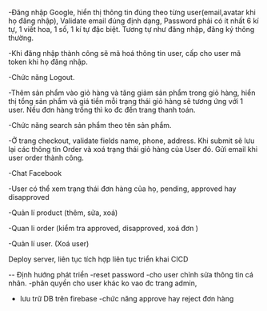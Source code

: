 -Đăng nhập Google, hiển thị thông tin đúng theo từng user(email,avatar khi họ đăng nhập), Validate email đúng định dạng, Password phải có ít nhất 6 kí tự, 1 viết hoa, 1 số, 1 kí tự đặc biệt. Tương tự như đăng nhập, đăng ký thông thường.

-Khi đăng nhập thành công sẽ mã hoá thông tin user, cấp cho user mã token khi họ đăng nhập.

-Chức năng Logout.

-Thêm sản phẩm vào giỏ hàng và tăng giảm sản phẩm trong giỏ hàng, hiển thị tổng sản phẩm và giá tiền mỗi trạng thái giỏ hàng sẽ tương ứng với 1 user. Nếu đơn hàng trống thì ko đc đến trang thanh toán.

-Chức năng search sản phẩm theo tên sản phẩm.

-Ở trang checkout, validate fields name, phone, address. Khi submit sẽ lưu lại các thông tin Order và xoá trạng thái giỏ hàng của User đó. Gửi email khi user order thành công.

-Chat Facebook

-User có thể xem trạng thái đơn hàng của họ, pending, approved hay disapproved

-Quản lí product (thêm, sửa, xoá)

-Quan li order (kiểm tra approved, disapproved, xoá đơn )

-Quản lí user.   (Xoá user)

Deploy server, liên tục tích hợp liên tục triển khai CICD


-- Định hướng phát triển
-reset password
-cho user chỉnh sửa thông tin cá nhân.
-phân quyền cho user khác ko vao đc trang admin,
- lưu trữ DB trên firebase
-chức năng approve hay reject đơn hàng
